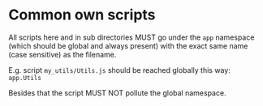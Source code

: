 # Common own scripts

All scripts here and in sub directories MUST go under the `app` namespace (which should be global and always present) with the exact same name (case sensitive) as the filename.

E.g. script `my_utils/Utils.js` should be reached globally this way: `app.Utils`

Besides that the script MUST NOT pollute the global namespace.
